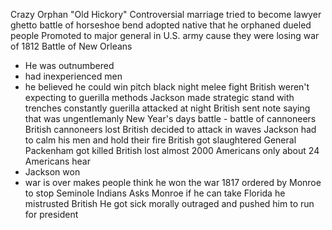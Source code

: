 Crazy
Orphan
"Old Hickory"
Controversial marriage
tried to become lawyer
ghetto
battle of horseshoe bend
adopted native that he orphaned
dueled people
Promoted to major general in U.S. army cause they were losing war of 1812
Battle of New Orleans
- He was outnumbered
- had inexperienced men
- he believed he could win 
pitch black night
melee fight
British weren't expecting to guerilla methods
Jackson made strategic stand with trenches 
constantly guerilla attacked at night
British sent note saying that was ungentlemanly
New Year's days battle - battle of cannoneers
British cannoneers lost 
British decided to attack in waves
Jackson had to calm his men and hold their fire
British got slaughtered
General Packenham got killed
British lost almost 2000
Americans only about 24
Americans hear 
- Jackson won
- war is over
makes people think he won the war
1817 ordered by Monroe to stop Seminole Indians
Asks Monroe if he can take Florida
he mistrusted British
He got sick
morally outraged and pushed him to run for president
